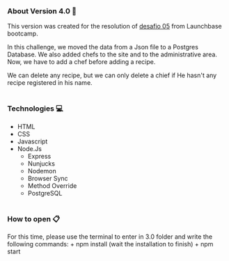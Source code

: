 ### About Version 4.0 :round_pushpin:
This version was created for the resolution of [desafio 05](https://github.com/rocketseat-education/bootcamp-launchbase-desafios-05/blob/master/desafios/05-persistindo-dados-foodfy.md) from Launchbase bootcamp.

In this challenge, we moved the data from a Json file to a Postgres Database. We also added chefs to the site and to the administrative area. Now, we have to add a chef before adding a recipe.

We can delete any recipe, but we can only delete a chief if He hasn't any recipe registered in his name.
<br/><br/>
### Technologies :computer:

+ HTML
+ CSS
+ Javascript
+ Node.Js
  + Express
  + Nunjucks
  + Nodemon
  + Browser Sync
  + Method Override
  + PostgreSQL
<br/><br/>
### How to open :clipboard:
For this time, please use the terminal to enter in 3.0 folder and write the following commands:
    + npm install (wait the installation to finish)
    + npm start